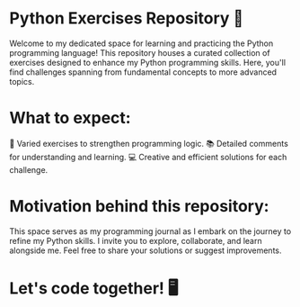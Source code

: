 <h1>Python Exercises Repository 🐍</h1>

<p>Welcome to my dedicated space for learning and practicing the Python programming language! This repository houses a curated collection of exercises designed to enhance my Python programming skills. Here, you'll find challenges spanning from fundamental concepts to more advanced topics.</p>

<h1>What to expect:</h1>

🚀 Varied exercises to strengthen programming logic.
📚 Detailed comments for understanding and learning.
💻 Creative and efficient solutions for each challenge.

<h1>Motivation behind this repository:</h1>
This space serves as my programming journal as I embark on the journey to refine my Python skills. I invite you to explore, collaborate, and learn alongside me. Feel free to share your solutions or suggest improvements.

<h1>Let's code together! 🖥️</h1>